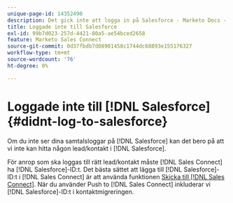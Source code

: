 ```yaml
---
unique-page-id: 14352490
description: Det gick inte att logga in på Salesforce - Marketo Docs - produktdokumentation
title: Loggade inte till Salesforce
exl-id: 99b7d023-257d-4421-80a5-ae54bced2658
feature: Marketo Sales Connect
source-git-commit: 0d37fbdb7d08901458c1744dc68893e155176327
workflow-type: tm+mt
source-wordcount: '76'
ht-degree: 0%

---
```


# Loggade inte till [!DNL Salesforce] {#didnt-log-to-salesforce}

Om du inte ser dina samtalsloggar på [!DNL Salesforce] kan det bero på att vi inte kan hitta någon lead/kontakt i [!DNL Salesforce].

För anrop som ska loggas till rätt lead/kontakt måste [!DNL Sales Connect] ha [!DNL Salesforce]-ID:t. Det bästa sättet att lägga till [!DNL Salesforce]-ID:t i [!DNL Sales Connect] är att använda funktionen [Skicka till [!DNL Sales Connect]](/help/marketo/product-docs/marketo-sales-connect/crm/salesforce-customization/push-to-sales-connect.md). När du använder Push to [!DNL Sales Connect] inkluderar vi [!DNL Salesforce]-ID:t i kontaktmigreringen.
